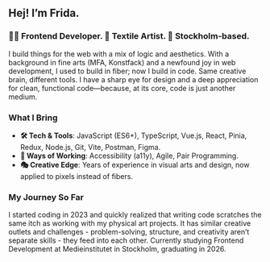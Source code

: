 ## Hej! I’m Frida.

### **👩‍💻 Frontend Developer. 🎨 Textile Artist. 📍 Stockholm-based.** 

I build things for the web with a mix of logic and aesthetics. With a background in fine arts (MFA, Konstfack) and a newfound joy in web development, I used to build in fiber; now I build in code. Same creative brain, different tools. I have a sharp eye for design and a deep appreciation for clean, functional code—because, at its core, code is just another medium.

### What I Bring
- **🛠️ Tech & Tools**: JavaScript (ES6+), TypeScript, Vue.js, React, Pinia, Redux, Node.js, Git, Vite, Postman, Figma.
- **🤝 Ways of Working**: Accessibility (a11y), Agile, Pair Programming.   
- **🎭 Creative Edge**: Years of experience in visual arts and design, now applied to pixels instead of fibers.  

### My Journey So Far
I started coding in 2023 and quickly realized that writing code scratches the same itch as working with my physical art projects. It has similar creative outlets and challenges - problem-solving, structure, and creativity aren’t separate skills - they feed into each other. Currently studying Frontend Development at Medieinstitutet in Stockholm, graduating in 2026.
